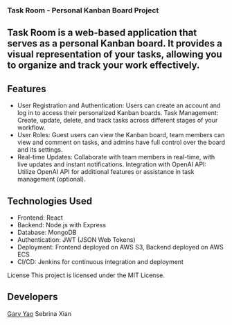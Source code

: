### Task Room - Personal Kanban Board Project
## Task Room is a web-based application that serves as a personal Kanban board. It provides a visual representation of your tasks, allowing you to organize and track your work effectively.

## Features
- User Registration and Authentication: Users can create an account and log in to access their personalized Kanban boards.
Task Management: Create, update, delete, and track tasks across different stages of your workflow.
- User Roles: Guest users can view the Kanban board, team members can view and comment on tasks, and admins have full control over the board and its settings.
- Real-time Updates: Collaborate with team members in real-time, with live updates and instant notifications.
Integration with OpenAI API: Utilize OpenAI API for additional features or assistance in task management (optional).
## Technologies Used
- Frontend: React
- Backend: Node.js with Express
- Database: MongoDB
- Authentication: JWT (JSON Web Tokens)
- Deployment: Frontend deployed on AWS S3, Backend deployed on AWS ECS
- CI/CD: Jenkins for continuous integration and deployment

License
This project is licensed under the MIT License.

## Developers 
[Gary Yao](https://github.com/GaryYa0)
Sebrina Xian







